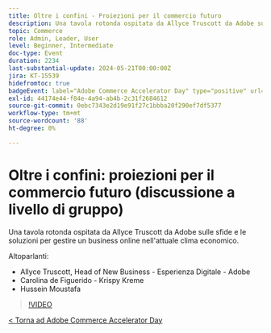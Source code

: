 ```yaml
---
title: Oltre i confini - Proiezioni per il commercio futuro
description: Una tavola rotonda ospitata da Allyce Truscott da Adobe sulle sfide e le soluzioni per gestire un business online nell'attuale clima economico.
topic: Commerce
role: Admin, Leader, User
level: Beginner, Intermediate
doc-type: Event
duration: 2234
last-substantial-update: 2024-05-21T00:00:00Z
jira: KT-15539
hidefromtoc: true
badgeEvent: label="Adobe Commerce Accelerator Day" type="positive" url="https://experienceleague.adobe.com/it/docs/events/apac-commerce-recordings/2024/overview"
exl-id: 44174e44-f84e-4a94-ab4b-2c31f2684612
source-git-commit: 0ebc7343e2d19e91f27c1bbba20f290ef7df5377
workflow-type: tm+mt
source-wordcount: '88'
ht-degree: 0%

---
```


# Oltre i confini: proiezioni per il commercio futuro (discussione a livello di gruppo)

Una tavola rotonda ospitata da Allyce Truscott da Adobe sulle sfide e le soluzioni per gestire un business online nell&#39;attuale clima economico.

Altoparlanti:

+ Allyce Truscott, Head of New Business - Esperienza Digitale - Adobe
+ Carolina de Figuerido - Krispy Kreme
+ Hussein Moustafa

>[!VIDEO](https://video.tv.adobe.com/v/3429265/?learn=on)

[&lt; Torna ad Adobe Commerce Accelerator Day](./overview.md)
